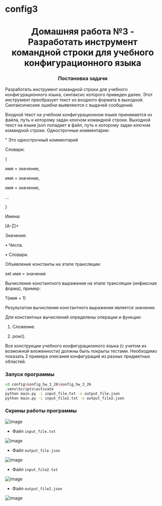 # config3
<h1 align="center">Домашняя работа №3 - Разработать инструмент командной строки для учебного конфигурационного языка</a> 
<h3 align="center">Постановка задачи</h3>
  
Разработать инструмент командной строки для учебного конфигурационного
языка, синтаксис которого приведен далее. Этот инструмент преобразует текст из
входного формата в выходной. Синтаксические ошибки выявляются с выдачей
сообщений.

Входной текст на учебном конфигурационном языке принимается из
файла, путь к которому задан ключом командной строки. Выходной текст на
языке json попадает в файл, путь к которому задан ключом командной строки.
Однострочные комментарии:

" Это однострочный комментарий

Словари:

{

 имя = значение,
 
 имя = значение,
 
 имя = значение,
 
 ...

}

Имена:

[A-Z]+

Значения:

• Числа.

• Словари.

Объявление константы на этапе трансляции:

set имя = значение

Вычисление константного выражения на этапе трансляции (инфиксная
форма), пример:

?(имя + 1)

Результатом вычисления константного выражения является значение.

Для константных вычислений определены операции и функции:

1. Сложение.

2. pow().

Все конструкции учебного конфигурационного языка (с учетом их
возможной вложенности) должны быть покрыты тестами. Необходимо показать 2
примера описания конфигураций из разных предметных областей.

### Запуск программы
```bash
cd config\konfig_hw_3_26\konfig_hw_3_26
.venv\Scripts\activate
python main.py -i input_file.txt -o output_file.json
python main.py -i input_file2.txt -o output_file2.json
```


### Скрины работы программы

![image](https://github.com/user-attachments/assets/6cb05523-48d9-4a4d-9acf-55235974fc6a)


- Файл ``input_file.txt``

![image](https://github.com/user-attachments/assets/7c48bf8b-13fe-44a2-aa19-0a4f9949cd41)


- Файл ``output_file.json``

![image](https://github.com/user-attachments/assets/15f37e71-4679-487c-bfb1-00d4c7540e9c)


- Файл ``input_file2.txt``

![image](https://github.com/user-attachments/assets/1684a8f7-df8a-4bc5-a3aa-b62868becf95)


- Файл ``output_file2.json``

![image](https://github.com/user-attachments/assets/c8546ad7-8fa6-471f-aef5-5b17aa559b76)




